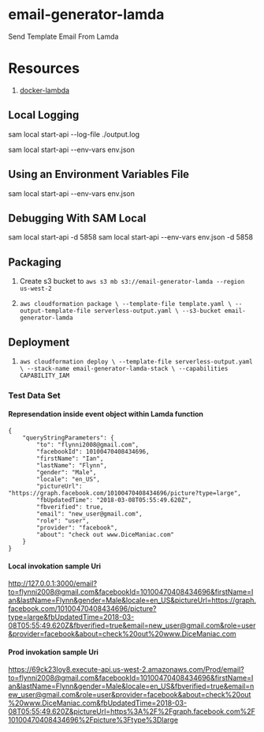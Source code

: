 # email-generator-lamda
Send Template Email From Lamda

# Resources
1. [docker-lambda](https://github.com/lambci/docker-lambda)


## Local Logging
sam local start-api --log-file ./output.log

sam local start-api --env-vars env.json

## Using an Environment Variables File
sam local start-api --env-vars env.json

## Debugging With SAM Local
sam local start-api -d 5858
sam local start-api --env-vars env.json -d 5858

## Packaging
1. Create s3 bucket to `aws s3 mb s3://email-generator-lamda --region us-west-2`

2. `aws cloudformation package \
   --template-file template.yaml \
   --output-template-file serverless-output.yaml \
   --s3-bucket email-generator-lamda`

## Deployment
1. `aws cloudformation deploy \
   --template-file serverless-output.yaml \
   --stack-name email-generator-lamda-stack \
   --capabilities CAPABILITY_IAM`


### Test Data Set

#### Represendation inside event object within Lamda function
```
{
    "queryStringParameters": {
        "to": "flynni2008@gmail.com",
        "facebookId": 10100470408434696,
        "firstName": "Ian",
        "lastName": "Flynn",
        "gender": "Male",
        "locale": "en_US",
        "pictureUrl": "https://graph.facebook.com/10100470408434696/picture?type=large",
        "fbUpdatedTime": "2018-03-08T05:55:49.620Z",
        "fbverified": true,
        "email": "new_user@gmail.com",
        "role": "user",
        "provider": "facebook",
        "about": "check out www.DiceManiac.com"
    }
}
```


#### Local invokation sample Uri 
http://127.0.0.1:3000/email?to=flynni2008@gmail.com&facebookId=10100470408434696&firstName=Ian&lastName=Flynn&gender=Male&locale=en_US&pictureUrl=https://graph.facebook.com/10100470408434696/picture?type=large&fbUpdatedTime=2018-03-08T05:55:49.620Z&fbverified=true&email=new_user@gmail.com&role=user&provider=facebook&about=check%20out%20www.DiceManiac.com


#### Prod invokation sample Uri 
https://69ck23loy8.execute-api.us-west-2.amazonaws.com/Prod/email?to=flynni2008@gmail.com&facebookId=10100470408434696&firstName=Ian&lastName=Flynn&gender=Male&locale=en_US&fbverified=true&email=new_user@gmail.com&role=user&provider=facebook&about=check%20out%20www.DiceManiac.com&fbUpdatedTime=2018-03-08T05:55:49.620Z&pictureUrl=https%3A%2F%2Fgraph.facebook.com%2F10100470408434696%2Fpicture%3Ftype%3Dlarge